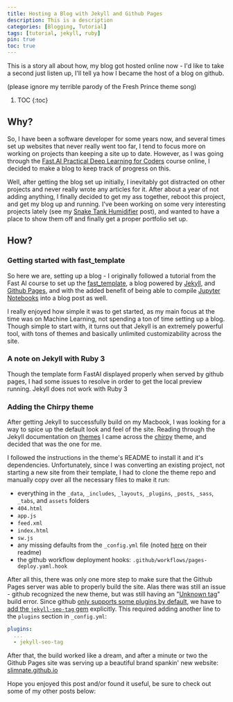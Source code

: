 ```yaml
---
title: Hosting a Blog with Jekyll and Github Pages
description: This is a description
categories: [Blogging, Tutorial]
tags: [tutorial, jekyll, ruby]
pin: true
toc: true
---
```

This is a story all about how, my blog got hosted online now - 
I'd like to take a second just listen up, I'll tell ya how I became the host of a blog on github.

(please ignore my terrible parody of the Fresh Prince theme song)

1. TOC
{:toc}

## Why?
So, I have been a software developer for some years now, and several times set up websites that never really went too far, I tend to focus more on working on projects than keeping a site up to date. However, as I was going through the [Fast.AI Practical Deep Learning for Coders](https://course.fast.ai/) course online, I decided to make a blog to keep track of progress on this.

Well, after getting the blog set up initially, I inevitably got distracted on other projects and never really wrote any articles for it. After about a year of not adding anything, I finally decided to get my ass together, reboot this project, and get my blog up and running. I've been working on some very interesting projects lately (see my [Snake Tank Humidifier](/2021/04/14/snake-tank-humidity-controller.html) post), and wanted to have a place to show them off and finally get a proper portfolio set up.

## How?

### Getting started with fast_template
So here we are, setting up a blog - I originally followed a tutorial from the Fast AI course to set up the [fast_template](https://www.fast.ai/2020/01/16/fast_template/), a blog powered by [Jekyll](https://jekyllrb.com/), and [Github Pages](https://pages.github.com/), and with the added benefit of being able to compile [Jupyter Notebooks](https://jupyter.org/) into a blog post as well.

I really enjoyed how simple it was to get started, as my main focus at the time was on Machine Learning, not spending a ton of time setting up a blog. Though simple to start with, it turns out that Jekyll is an extremely powerful tool, with tons of themes and basically unlimited customizability across the site.

### A note on Jekyll with Ruby 3
Though the template form FastAI displayed properly when served by github pages, I had some issues to resolve in order to get the local preview running. Jekyll does not work with Ruby 3 

### Adding the Chirpy theme
After getting Jekyll to successfully build on my Macbook, I was looking for a way to spice up the default look and feel of the site. Reading through the Jekyll documentation on [themes](https://jekyllrb.com/docs/themes/) I came across the [chirpy](https://github.com/cotes2020/jekyll-theme-chirpy) theme, and decided that was the one for me.

I followed the instructions in the theme's README to install it and it's dependencies. Unfortunately, since I was converting an existing project, not starting a new site from their template, I had to clone the theme repo and manually copy over all the necessary files to make it run:
- everything in the `_data`, `_includes`, `_layouts`, `_plugins`, `_posts`, `_sass`, `_tabs`, and `assets` folders
- `404.html`
- `app.js`
- `feed.xml`
- `index.html`
- `sw.js`
- any missing defaults from the `_config.yml` file (noted [here](https://github.com/cotes2020/jekyll-theme-chirpy#configuration) on their readme)
- the github workflow deployment hooks: `.github/workflows/pages-deploy.yaml.hook`


After all this, there was only one more step to make sure that the Github Pages server was able to properly build the site. Alas there was still an issue - github recognized the new theme, but was still having an "[Unknown tag](https://docs.github.com/en/pages/setting-up-a-github-pages-site-with-jekyll/troubleshooting-jekyll-build-errors-for-github-pages-sites#unknown-tag-error)" build error. Since github [only supports some plugins by default](https://docs.github.com/en/pages/setting-up-a-github-pages-site-with-jekyll/about-github-pages-and-jekyll#plugins), we have to [add the `jekyll-seo-tag` gem](https://github.com/Starefossen/docker-github-pages/issues/16) explicitly. This required adding another line to the `plugins` section in `_config.yml`:

```yaml
plugins:
  ...
  - jekyll-seo-tag
```

After that, the build worked like a dream, and after a minute or two the Github Pages site was serving up a beautiful brand spankin' new website: [slimnate.github.io](https://slimnate.github.io/)

Hope you enjoyed this post and/or found it useful, be sure to check out some of my other posts below: